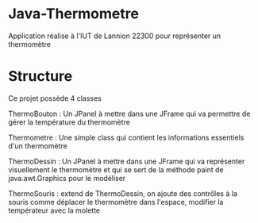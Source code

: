 Java-Thermometre
================

Application réalise à l'IUT de Lannion 22300 pour représenter un thermomètre


Structure
=========

Ce projet possède 4 classes

ThermoBouton : Un JPanel à mettre dans une JFrame qui va permettre de gérer la température du thermomètre

Thermometre : Une simple class qui contient les informations essentiels d'un thermomètre

ThermoDessin : Un JPanel à mettre dans une JFrame qui va représenter visuellement le thermomètre et qui se sert de la méthode paint de java.awt.Graphics pour le modéliser

ThermoSouris : extend de ThermoDessin, on ajoute des contrôles à la souris comme déplacer le thermomètre dans l'espace, modifier la températeur avec la molette

